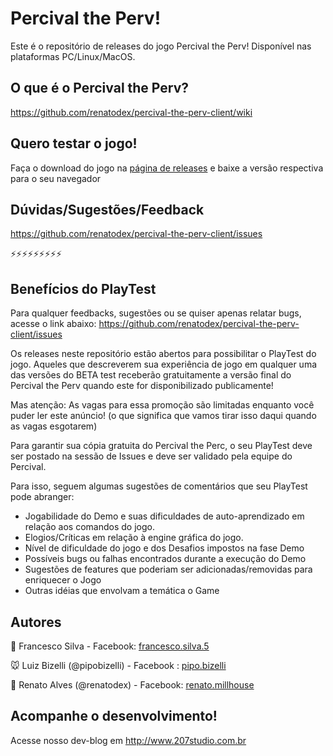 # Percival the Perv! 
Este é o repositório de releases do jogo Percival the Perv! Disponível nas plataformas PC/Linux/MacOS.

## O que é o Percival the Perv?
https://github.com/renatodex/percival-the-perv-client/wiki

## Quero testar o jogo!
Faça o download do jogo na [página de releases](https://github.com/renatodex/percival-the-perv-client/releases) e baixe a versão respectiva para o seu navegador

## Dúvidas/Sugestões/Feedback
https://github.com/renatodex/percival-the-perv-client/issues

:zap::zap::zap::zap::zap::zap::zap::zap::zap:

## Benefícios do PlayTest

Para qualquer feedbacks, sugestões ou se quiser apenas relatar bugs, acesse o link abaixo:
https://github.com/renatodex/percival-the-perv-client/issues

Os releases neste repositório estão abertos para possibilitar o PlayTest do jogo. Aqueles que descreverem sua experiência de jogo em qualquer uma das versões do BETA test receberão gratuitamente a versão final do Percival the Perv quando este for disponibilizado publicamente!

Mas atenção: As vagas para essa promoção são limitadas enquanto você puder ler este anúncio! (o que significa que vamos tirar isso daqui quando as vagas esgotarem)

Para garantir sua cópia gratuita do Percival the Perc, o seu PlayTest deve ser postado na sessão de Issues e deve ser validado pela equipe do Percival.

Para isso, seguem algumas sugestões de comentários que seu PlayTest pode abranger:

- Jogabilidade do Demo e suas dificuldades de auto-aprendizado em relação aos comandos do jogo.
- Elogios/Críticas em relação à engine gráfica do jogo.
- Nível de dificuldade do jogo e dos Desafios impostos na fase Demo
- Possíveis bugs ou falhas encontrados durante a execução do Demo
- Sugestões de features que poderiam ser adicionadas/removidas para enriquecer o Jogo 
- Outras idéias que envolvam a temática o Game

## Autores

:wolf: Francesco Silva - Facebook: [francesco.silva.5](https://www.facebook.com/francesco.silva.5)

:mouse: Luiz Bizelli (@pipobizelli) - Facebook : [pipo.bizelli](https://www.facebook.com/pipo.bizelli)

:frog: Renato Alves (@renatodex) - Facebook: [renato.millhouse](https://www.facebook.com/renato.millhouse)

## Acompanhe o desenvolvimento!
Acesse nosso dev-blog em http://www.207studio.com.br
